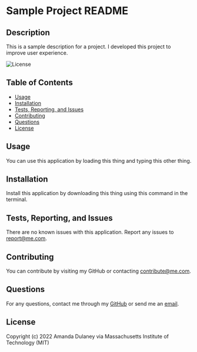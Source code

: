 # Sample Project README
## Description
This is a sample description for a project. I developed this project to improve user experience.

![License](https://img.shields.io/badge/license-massachusettsinstituteoftechnology(mit)-green)

## Table of Contents
- [Usage](#usage)
- [Installation](#installation)
- [Tests, Reporting, and Issues](#tests-reporting-and-issues)
- [Contributing](#contributing)
- [Questions](#questions)
- [License](#license)
        
## Usage
You can use this application by loading this thing and typing this other thing.

## Installation
Install this application by downloading this thing using this command in the terminal.

## Tests, Reporting, and Issues
There are no known issues with this application. Report any issues to report@me.com.

## Contributing
You can contribute by visiting my GitHub or contacting contribute@me.com.
        
## Questions
For any questions, contact me through my [GitHub](www.github.com/Quadrilateral0) or send me an [email](me@me.com).
        
## License
Copyright (c) 2022 Amanda Dulaney via Massachusetts Institute of Technology (MIT)